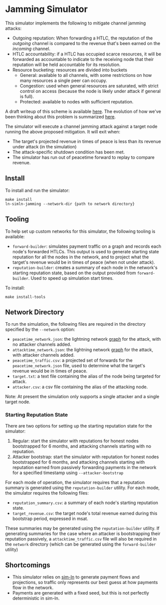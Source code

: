 # Jamming Simulator

This simulator implements the following to mitigate channel jamming
attacks:
- Outgoing reputation:
  When forwarding a HTLC, the reputation of the *outgoing* channel is
  compared to the revenue that's been earned on the *incoming* channel.
- HTLC accountability: if a HTLC has occupied scarce resources, it
  will be forwarded as accountable to indicate to the receiving node
  that their reputation will be held accountable for its resolution.
- Resource bucketing: resources are divided into buckets
  - General: available to all channels, with some restrictions on how many
    resources a single peer can occupy.
  - Congestion: used when general resources are saturated, with strict
    control on access (because the node is likely under attack if general
    is full).
  - Protected: available to nodes with sufficient reputation.

A draft writeup of this scheme is available [here](https://github.com/carlaKC/lightning-rfc/pull/5).
The evolution of how we've been thinking about this problem is 
summarized [here](https://gist.github.com/carlaKC/5139adf4fd12b4ecd53c660b5be11bf0).

The simulator will execute a channel jamming attack against a target
node running the above proposed mitigation. It will exit when:
- The target's projected revenue in times of peace is less than its
  revenue under attack (in the simulation)
- The attack-specific shutdown condition has been met.
- The simulator has run out of peacetime forward to replay to compare
  revenue.

## Install

To install and run the simulator:
```
make install
ln-simln-jamming --network-dir {path to network directory}
```

## Tooling

To help set up custom networks for this simulator, the following tooling
is available:
* `forward-builder`: simulates payment traffic on a graph and records
  each node's forwarded HTLCs. This output is used to generate starting
  state reputation for all the nodes in the network, and to project
  what the target's revenue would be in times of peace (when not under
  attack).
* `reputation-builder`: creates a summary of each node in the network's
  starting reputation state, based on the output provided from
  `forward-builder`. Used to speed up simulation start times.

To install:
```
make install-tools
```

## Network Directory

To run the simulation, the following files are required in the directory
specified by the `--network` option:
* `peacetime_network.json`: the lightning network [graph](https://github.com/carlaKC/sim-ln?tab=readme-ov-file#advanced-usage---network-simulation)
  for the attack, with no attacker channels added.
* `attacktime_network.json`: the lightning network [graph](https://github.com/carlaKC/sim-ln?tab=readme-ov-file#advanced-usage---network-simulation)
  for the attack, with attacker channels added.
* `peacetime_traffic.csv`: a projected set of forwards for the 
  `peacetime_network.json` file, used to determine what the target's
  revenue would be in times of peace.
* `target.txt`: a text file containing the alias of the node being
  targeted for attack.
* `attacker.csv`: a csv file containing the alias of the attacking node.

Note: At present the simulation only supports a single attacker and
a single target node.

### Starting Reputation State

There are two options for setting up the starting reputation state for
the simulator:
1. Regular: start the simulator with reputations for honest nodes
   bootstrapped for 6 months, and attacking channels starting with
   no reputation.
2. Attacker bootstrap: start the simulator with reputation for honest
  nodes bootstrapped for 6 months, and attacking channels starting with
  reputation earned from passively forwarding payments in the network
  for a specified timestamp using `--attacker-bootstrap` 

For each mode of operation, the simulator requires that a reputation
summary is generated using the `reputation-builder` utility.
For each mode, the simulator requires the following files:
* `reputation_summary.csv`: a summary of each node's starting reputation
  state.
* `target_revenue.csv`: the target node's total revenue earned during
  this bootstrap period, expressed in msat.

These summaries may be generated using the `reputation-builder` utility.
If generating summaries for the case where an attacker is bootstrapping
their reputation passively, a `attacktime_traffic.csv` file will also
be required in the `network` directory (which can be generated using
the `forward-builder` utility)

## Shortcomings

- This simulator relies on [sim-ln](https://github.com/bitcoin-dev-project/sim-ln)
  to generate payment flows and projections, so traffic only represents
  our best guess at how payments flow in the network.
- Payments are generated with a fixed seed, but this is not perfectly
  deterministic in sim-ln.
